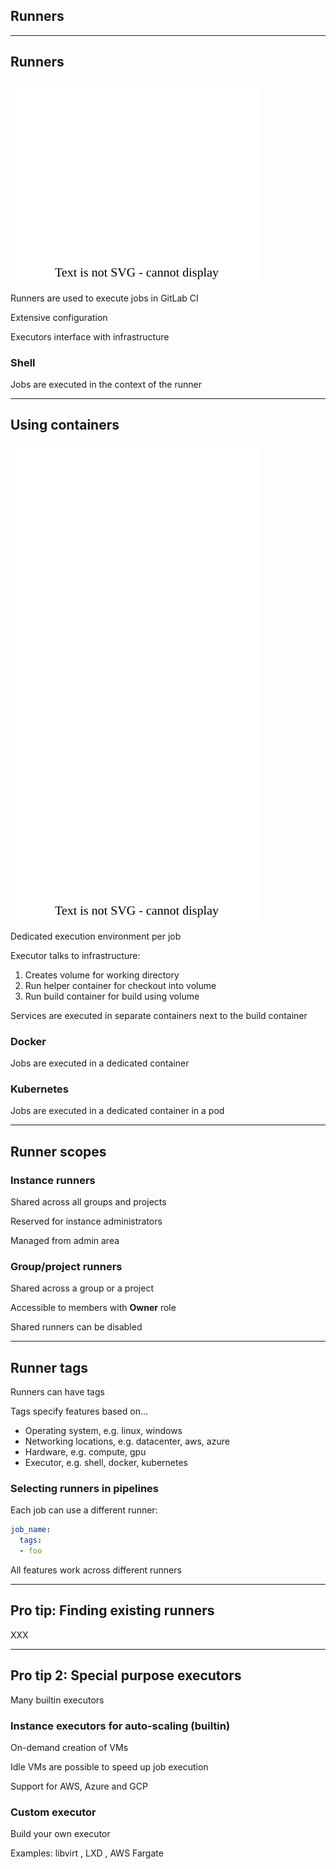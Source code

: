<!-- .slide: id="gitlab_runners" class="vertical-center" -->

<i class="fa-duotone fa-person-running fa-8x fa-duotone-colors" style="float: right; color: grey;"></i>

## Runners

---

## Runners

![](160_gitlab_ci/260_runners/executor.drawio.svg) <!-- .element: style="float: right; width: 30%;" -->

Runners [](https://docs.gitlab.com/runner/) are used to execute jobs in GitLab CI

Extensive configuration [](https://docs.gitlab.com/runner/configuration/advanced-configuration.html)

Executors interface with infrastructure

### Shell

Jobs are executed in the context of the runner

---

## Using containers

![](160_gitlab_ci/260_runners/containers.drawio.svg) <!-- .element: style="float: right; width: 25%" -->

Dedicated execution environment per job

Executor talks to infrastructure:

1. Creates volume for working directory
1. Run helper container for checkout into volume
1. Run build container for build using volume

Services are executed in separate containers next to the build container

### Docker

Jobs are executed in a dedicated container

### Kubernetes

Jobs are executed in a dedicated container in a pod

---

## Runner scopes

### Instance runners

Shared across all groups and projects

Reserved for instance administrators

Managed from admin area

### Group/project runners

Shared across a group or a project

Accessible to members with **Owner** role

Shared runners can be disabled

---

## Runner tags

Runners can have tags

Tags specify features based on...

- Operating system, e.g. linux, windows
- Networking locations, e.g. datacenter, aws, azure
- Hardware, e.g. compute, gpu
- Executor, e.g. shell, docker, kubernetes

### Selecting runners in pipelines

Each job can use a different runner:

```yaml
job_name:
  tags:
  - foo
```

All features work across different runners

---

## Pro tip: Finding existing runners

XXX

---

## Pro tip 2: Special purpose executors

Many builtin executors [](https://docs.gitlab.com/runner/executors/)

### Instance executors for auto-scaling (builtin)

On-demand creation of VMs [](https://docs.gitlab.com/runner/executors/instance.html)

Idle VMs are possible to speed up job execution

Support for AWS, Azure and GCP

### Custom executor

Build your own executor [](https://docs.gitlab.com/runner/executors/custom.html)

Examples: libvirt [](https://docs.gitlab.com/runner/executors/custom_examples/libvirt.html), LXD [](https://docs.gitlab.com/runner/executors/custom_examples/lxd.html), AWS Fargate [](https://gitlab.com/gitlab-org/ci-cd/custom-executor-drivers/fargate)
